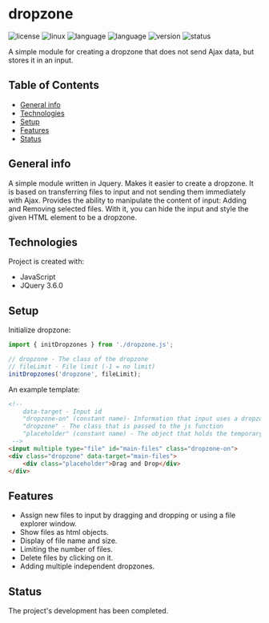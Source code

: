 # dropzone

![license](https://img.shields.io/badge/license-MIT-blue)
![linux](https://img.shields.io/badge/os-Linux-green)
![language](https://img.shields.io/badge/language-JavaScript-yellow)
![language](https://img.shields.io/badge/language-jQuery-informational)
![version](https://img.shields.io/badge/version-1.0.0-success)
![status](https://img.shields.io/badge/status-production-green)

A simple module for creating a dropzone that does not send Ajax data, but stores it in an input.

## Table of Contents
* [General info](#general-info)
* [Technologies](#technologies)
* [Setup](#setup)
* [Features](#features)
* [Status](#status)

## General info
A simple module written in Jquery. Makes it easier to create a dropzone. It is based on transferring files to input and not sending them immediately with Ajax. Provides the ability to manipulate the content of input: Adding and Removing selected files. With it, you can hide the input and style the given HTML element to be a dropzone.

## Technologies
Project is created with:

* JavaScript
* JQuery 3.6.0

## Setup
Initialize dropzone:
```js
import { initDropzones } from './dropzone.js';

// dropzone - The class of the dropzone
// fileLimit - File limit (-1 = no limit)
initDropzones('dropzone', fileLimit);
```
An example template:
```html
<!-- 
    data-target - Input id
    "dropzone-on" (constant name)- Information that input uses a dropzone
    "dropzone" - The class that is passed to the js function
    "placeholder" (constant name) - The object that holds the temporary dropzone content
 -->
<input multiple type="file" id="main-files" class="dropzone-on">
<div class="dropzone" data-target="main-files">
    <div class="placeholder">Drag and Drop</div>
</div>
```

## Features
- Assign new files to input by dragging and dropping or using a file explorer window.
- Show files as html objects.
- Display of file name and size.
- Limiting the number of files.
- Delete files by clicking on it.
- Adding multiple independent dropzones.

## Status
The project's development has been completed.
